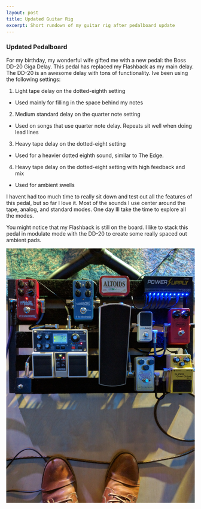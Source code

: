 ```yaml
---
layout: post
title: Updated Guitar Rig
excerpt: Short rundown of my guitar rig after pedalboard update
---
```


### Updated Pedalboard   
For my birthday, my wonderful wife gifted me with a new pedal: the Boss DD-20 Giga Delay.
This pedal has replaced my Flashback as my main delay.
The DD-20 is an awesome delay with tons of functionality. Ive been using the following settings:   

1. Light tape delay on the dotted-eighth setting  
  * Used mainly for filling in the space behind my notes  
2. Medium standard delay on the quarter note setting  
  * Used on songs that use quarter note delay. Repeats sit well when doing lead lines  
3. Heavy tape delay on the dotted-eight setting  
  * Used for a heavier dotted eighth sound, similar to The Edge.   
4. Heavy tape delay on the dotted-eight setting with high feedback and mix  
  * Used for ambient swells     

I havent had too much time to really sit down and test out all the features of this pedal, but so far I love it.
Most of the sounds I use center around the tape, analog, and standard modes. One day Ill take the time to explore all the modes.

You might notice that my Flashback is still on the board.
I like to stack this pedal in modulate mode with the DD-20 to create some really spaced out ambient pads.    


![Pedalboard Close Up](/assets/pedalboard-v1.jpg)
